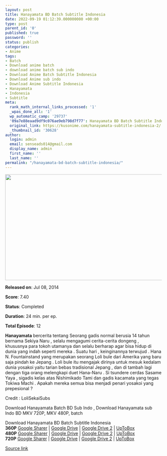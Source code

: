 ```yaml
---
layout: post
title: Hanayamata BD Batch Subtitle Indonesia
date: 2022-09-19 01:12:39.000000000 +00:00
type: post
parent_id: '0'
published: true
password: ''
status: publish
categories:
- Anime
tags:
- Batch
- Download anime batch
- download anime batch sub indo
- Download Anime Batch Subtitle Indonesia
- Download Anime sub indo
- Download Anime Subtitle Indonesia
- Hanayamata
- Indonesia
- Subtitle
meta:
  rank_math_internal_links_processed: '1'
  _wpas_done_all: '1'
  wp_automatic_camp: '29737'
  '09a7e88eaad9df9c076ae9eb798d7f77': Hanayamata BD Batch Subtitle Indonesia
  original_link: https://kusonime.com/hanayamata-subtitle-indonesia-2/
  _thumbnail_id: '30628'
author:
  login: admin
  email: senseads014@gmail.com
  display_name: admin
  first_name: ''
  last_name: ''
permalink: "/hanayamata-bd-batch-subtitle-indonesia/"
---
```

<p><img width="604" height="340" src="{{ site.baseurl }}/assets/2022/09/Hanayamata-BBD-604x340.jpg" class="attachment-thumb-large size-thumb-large wp-post-image" alt="" loading="lazy" title="Hanayamata BD Batch Subtitle Indonesia" srcset="https://kusonime.com/wp-content/uploads/2017/06/Hanayamata-BBD-604x340.jpg 604w, https://kusonime.com/wp-content/uploads/2017/06/Hanayamata-BBD-300x169.jpg 300w, https://kusonime.com/wp-content/uploads/2017/06/Hanayamata-BBD-768x432.jpg 768w, https://kusonime.com/wp-content/uploads/2017/06/Hanayamata-BBD-520x293.jpg 520w, https://kusonime.com/wp-content/uploads/2017/06/Hanayamata-BBD.jpg 1000w" sizes="(max-width: 604px) 100vw, 604px" />
<p><b>Released on</b>: Jul 08, 2014</p>
<p>
<p><b>Score</b>: 7.40</p>
<p>
<p><b>Status</b>: Completed</p>
<p>
<p><b>Duration</b>: 24 min. per ep.</p>
<p>
<p><b>Total Episode</b>: 12</p>
<p>
<p><strong>Hanayamata</strong> bercerita tentang Seorang gadis normal berusia 14 tahun bernama Sekiya Naru , selalu mengagumi cerita-cerita dongeng , khususnya para tokoh utamanya dan selalu berharap agar bisa hidup di dunia yang indah seperti mereka . Suatu hari , keinginannya terwujud . Hana N. Fountainstand yang merupakan seorang Loli bule dari Amerika yang baru saja pindah ke Jepang . Loli bule itu mengajak dirinya untuk mesuk kedalam dunia yosakoi yaitu tarian bebas tradisional Jepang , dan di tambah lagi dengan tiga orang melengkapi duet Hana-Naru . Si tsundere cerdas Sasame Yaya , sigadis kelas atas Nishimikado Tami dan gadis kacamata yang tegas Tokiwa Machi . Apakah mereka semua bisa menjadi penari yosakoi yang prepesional ?</p>
<p>
<p>Credit : LoliSekaiSubs</p>
<p>
<p>Download Hanayamata Batch BD Sub Indo , Download Hanayamata sub Indo BD MKV 720P, MKV 480P, batch</p>
<p>
<div class="smokeddl">
<div class="smokettl">Download Hanayamata BD Batch Subtitle Indonesia</div>
<div class="smokeurl"><strong>360P</strong> <a href="https://acefile.co/f/13452560/kusonime-hana-yamata-bd-360p-rar" target="_blank" rel="noopener noreferrer">Google Sharer</a> | <a href="https://drive.google.com/uc?export=download&amp;id=1ue7gshPF5TeCrfoBi3ae4TDkJ0h3WltT" target="_blank" rel="noopener noreferrer">Google Drive</a> | <a href="https://drive.google.com/u/1/uc?id=1CUe1Wd50fhIr4EBreBGQuYzkEPUUK3qa&amp;export=download" target="_blank" rel="noopener">Google Drive 2</a> | <a href="https://uptobox.com/v1vazw376dkj" target="_blank" rel="noopener noreferrer">UpToBox</a></div>
<div class="smokeurl"><strong>480P</strong> <a href="https://acefile.co/f/11298111/kuso-hana-yamata-bd-480p-rar" target="_blank" rel="noopener noreferrer">Google Sharer</a> | <a href="https://drive.google.com/uc?id=1DvBexXvuIHpvLlOnIWExp-8ZgAAGjzmW&amp;export=download" target="_blank" rel="noopener noreferrer">Google Drive</a> | <a href="https://drive.google.com/uc?export=download&amp;id=1Q38CFW0BAz8AhnCppEhQEai_OIHls-dE" target="_blank" rel="noopener">Google Drive 2</a> | <a href="https://uptobox.com/feevhiqbjs3o" target="_blank" rel="noopener noreferrer">UpToBox</a></div>
<div class="smokeurl"><strong>720P</strong> <a href="https://acefile.co/f/13452562/kusonime-hana-yamata-bd-720p-rar" target="_blank" rel="noopener noreferrer">Google Sharer</a> | <a href="https://drive.google.com/uc?export=download&amp;id=1drAS-7iIofhyfRlvkmCXz7PwEC7y8k8A" target="_blank" rel="noopener noreferrer">Google Drive</a> | <a href="https://drive.google.com/u/1/uc?id=1qAHicSOX4D_Qq3ZSXrUKRfMfHOKR-E1L&amp;export=download" target="_blank" rel="noopener">Google Drive 2</a> | <a href="https://uptobox.com/1ae24t80jnfb" target="_blank" rel="noopener noreferrer">UpToBox</a></div>
</div>
<p><a href="https://kusonime.com/hanayamata-subtitle-indonesia-2/">Source link </a></p>
